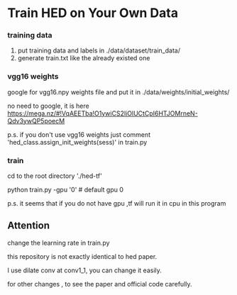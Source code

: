 # Train HED on Your Own Data

### training data
1. put training data and labels in ./data/dataset/train_data/
2. generate train.txt like the already existed one

### vgg16 weights
google for vgg16.npy weights file and put it in ./data/weights/initial_weights/

no need to google, it is here https://mega.nz/#!VqAEETba!O1ywiCS2IiOlUCtCpI6HTJOMrneN-Qdv3ywQP5poecM

p.s. if you don't use vgg16 weights just comment 'hed_class.assign_init_weights(sess)' in train.py

### train
cd to the root directory './hed-tf'

python train.py -gpu '0' # default gpu 0

p.s. it seems that if you do not have gpu ,tf will run it in cpu in this program

## Attention
change the learning rate in train.py

this repository is not exactly identical to hed paper.

I use dilate conv at conv1_1, you can change it easily.

for other changes , to see the paper and official code carefully.
